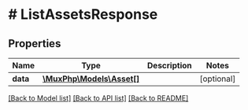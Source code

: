 # # ListAssetsResponse

## Properties

Name | Type | Description | Notes
------------ | ------------- | ------------- | -------------
**data** | [**\MuxPhp\Models\Asset[]**](Asset.md) |  | [optional]

[[Back to Model list]](../../README.md#models) [[Back to API list]](../../README.md#endpoints) [[Back to README]](../../README.md)
